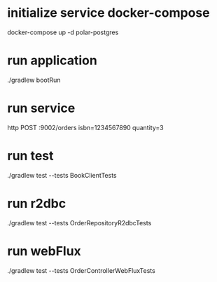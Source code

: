 # initialize service docker-compose 
docker-compose up -d polar-postgres

# run application
./gradlew bootRun

# run service
http POST :9002/orders isbn=1234567890 quantity=3

# run test
./gradlew test --tests BookClientTests

# run r2dbc
./gradlew test --tests OrderRepositoryR2dbcTests

# run webFlux
./gradlew test --tests OrderControllerWebFluxTests

